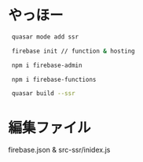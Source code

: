 # やっほー

```bash
 quasar mode add ssr

 firebase init // function & hosting

 npm i firebase-admin

 npm i firebase-functions

 quasar build --ssr
```

# 編集ファイル

firebase.json & src-ssr/inidex.js
